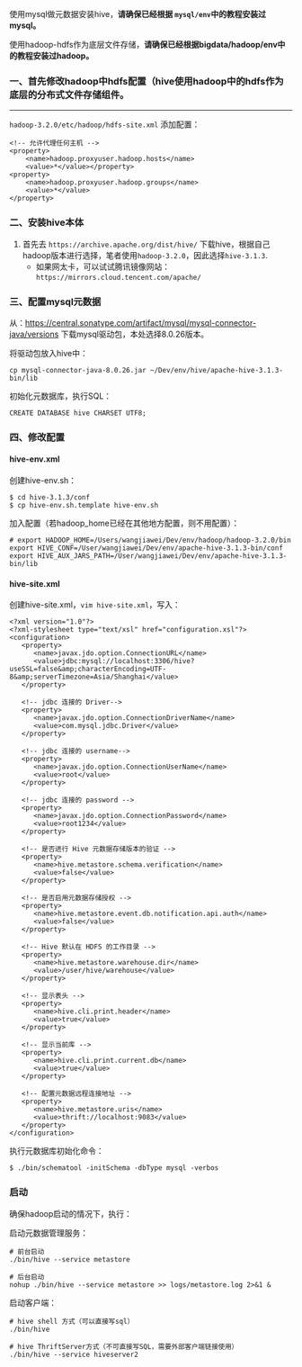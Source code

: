 使用mysql做元数据安装hive，**请确保已经根据 `mysql/env`中的教程安装过mysql。**

使用hadoop-hdfs作为底层文件存储，**请确保已经根据bigdata/hadoop/env中的教程安装过hadoop。**

### 一、首先修改hadoop中hdfs配置（hive使用hadoop中的hdfs作为底层的分布式文件存储组件。

---

`hadoop-3.2.0/etc/hadoop/hdfs-site.xml` 添加配置：
```
<!-- 允许代理任何主机 -->
<property>
    <name>hadoop.proxyuser.hadoop.hosts</name>
    <value>*</value></property>
<property>
    <name>hadoop.proxyuser.hadoop.groups</name>
    <value>*</value>
</property>
```

### 二、安装hive本体

1. 首先去 `https://archive.apache.org/dist/hive/` 下载hive，根据自己hadoop版本进行选择，笔者使用`hadoop-3.2.0`，因此选择`hive-3.1.3`.
    - 如果网太卡，可以试试腾讯镜像网站：`https://mirrors.cloud.tencent.com/apache/`


### 三、配置mysql元数据 

从：https://central.sonatype.com/artifact/mysql/mysql-connector-java/versions 下载mysql驱动包，本处选择8.0.26版本。

将驱动包放入hive中：
```
cp mysql-connector-java-8.0.26.jar ~/Dev/env/hive/apache-hive-3.1.3-bin/lib
```

初始化元数据库，执行SQL：
```
CREATE DATABASE hive CHARSET UTF8;
```

### 四、修改配置

#### hive-env.xml

创建hive-env.sh：
```
$ cd hive-3.1.3/conf
$ cp hive-env.sh.template hive-env.sh
```

加入配置（若hadoop_home已经在其他地方配置，则不用配置）：
```
# export HADOOP_HOME=/Users/wangjiawei/Dev/env/hadoop/hadoop-3.2.0/bin
export HIVE_CONF=/User/wangjiawei/Dev/env/apache-hive-3.1.3-bin/conf
export HIVE_AUX_JARS_PATH=/User/wangjiawei/Dev/env/apache-hive-3.1.3-bin/lib
```

#### hive-site.xml

创建hive-site.xml，`vim hive-site.xml`，写入：
```
<?xml version="1.0"?>
<?xml-stylesheet type="text/xsl" href="configuration.xsl"?>
<configuration>
   <property>
      <name>javax.jdo.option.ConnectionURL</name>
      <value>jdbc:mysql://localhost:3306/hive?useSSL=false&amp;characterEncoding=UTF-8&amp;serverTimezone=Asia/Shanghai</value>
   </property>
   
   <!-- jdbc 连接的 Driver-->
   <property>
      <name>javax.jdo.option.ConnectionDriverName</name>
      <value>com.mysql.jdbc.Driver</value>
   </property>
   
   <!-- jdbc 连接的 username-->
   <property>
      <name>javax.jdo.option.ConnectionUserName</name>
      <value>root</value>
   </property>
   
   <!-- jdbc 连接的 password -->
   <property>
      <name>javax.jdo.option.ConnectionPassword</name>
      <value>root1234</value>
   </property>
   
   <!-- 是否进行 Hive 元数据存储版本的验证 -->
   <property>
      <name>hive.metastore.schema.verification</name>
      <value>false</value>
   </property>
   
   <!-- 是否启用元数据存储授权 -->
   <property>
      <name>hive.metastore.event.db.notification.api.auth</name>
      <value>false</value>
   </property>
   
   <!-- Hive 默认在 HDFS 的工作目录 -->
   <property>
      <name>hive.metastore.warehouse.dir</name>
      <value>/user/hive/warehouse</value>
   </property>
   
   <!-- 显示表头 -->
   <property>
      <name>hive.cli.print.header</name>
      <value>true</value>
   </property>
   
   <!-- 显示当前库 -->
   <property>
      <name>hive.cli.print.current.db</name>
      <value>true</value>
   </property>
   
   <!-- 配置元数据远程连接地址 -->
   <property>
      <name>hive.metastore.uris</name>
      <value>thrift://localhost:9083</value>
   </property>
</configuration>
```

执行元数据库初始化命令：
```
$ ./bin/schematool -initSchema -dbType mysql -verbos
```

### 启动

确保hadoop启动的情况下，执行：

启动元数据管理服务：
```
# 前台启动
./bin/hive --service metastore

# 后台启动
nohup ./bin/hive --service metastore >> logs/metastore.log 2>&1 &
```

启动客户端：
```
# hive shell 方式（可以直接写sql）
./bin/hive

# hive ThriftServer方式（不可直接写SQL，需要外部客户端链接使用）
./bin/hive --service hiveserver2
```